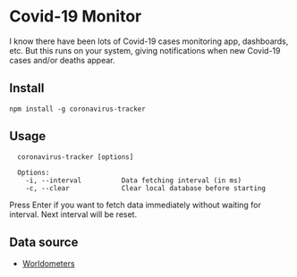 # Covid-19 Monitor

I know there have been lots of Covid-19 cases monitoring app, dashboards, etc.
But this runs on your system, giving notifications when new Covid-19 cases and/or deaths appear.

## Install

```
npm install -g coronavirus-tracker
```

## Usage

```
  coronavirus-tracker [options]

  Options:
    -i, --interval          Data fetching interval (in ms)
    -c, --clear             Clear local database before starting
```

Press Enter if you want to fetch data immediately without waiting for interval.
Next interval will be reset.

## Data source

- [Worldometers](https://www.worldometers.info/coronavirus/)
